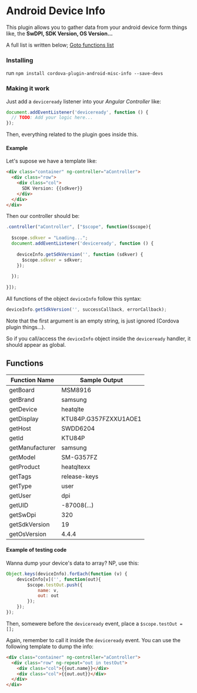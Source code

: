 # Android Device Info
This plugin allows you to gather data from your android device form things like, the __SwDPI, SDK Version, OS Version...__

A full list is written below; [Goto functions list](https://github.com/sigmasoldi3r/cordova-plugin-deviceinfo#functions)

### Installing

run `npm install cordova-plugin-android-misc-info --save-devs`

### Making it work

Just add a `deviceready` listener into your *Angular Controller* like:
```Javascript
document.addEventListener('deviceready', function () {
  // TODO: Add your logic here...
});
```
Then, everything related to the plugin goes inside this.

#### Example

Let's supose we have a template like:
```html
<div class="container" ng-controller="aController">
  <div class="row">
    <div class="col">
      SDK Version: {{sdkver}}
    </div>
  </div>
</div>
```
Then our controller should be:
```Javascript
.controller("aController", ["$scope", function($scope){
  
  $scope.sdkver = "Loading...";
  document.addEventListener('deviceready', function () {
    
    deviceInfo.getSdkVersion('', function (sdkver) {
      $scope.sdkver = sdkver;
    });
    
  });
  
}]);
```

All functions of the object `deviceInfo` follow this syntax:
```Javascript
deviceInfo.getSdkVersion('', successCallback, errorCallback);
```
Note that the first argument is an empty string, is just ignored (Cordova plugin things...).

So if you call/access the `deviceInfo` object inside the `deviceready` handler, it should appear as global.

## Functions

Function Name | Sample Output
---|---
getBoard | MSM8916
getBrand | samsung
getDevice | heatqlte
getDisplay | KTU84P.G357FZXXU1AOE1
getHost | SWDD6204
getId | KTU84P
getManufacturer | samsung
getModel | SM-G357FZ
getProduct | heatqltexx
getTags | release-keys
getType | user
getUser | dpi
getUID | -87008(...)
getSwDpi | 320
getSdkVersion | 19
getOsVersion | 4.4.4

#### Example of testing code
Wanna dump your device's data to array? NP, use this:
```Javascript
Object.keys(deviceInfo).forEach(function (v) {
    deviceInfo[v]('', function(out){
        $scope.testOut.push({
            name: v,
            out: out
        });
    });
});
```
Then, somewere before the `deviceready` event, place a `$scope.testOut = [];`

Again, remember to call it inside the `deviceready` event. You can use the following template to dump the info:
```html
<div class="container" ng-controller="aController">
  <div class="row" ng-repeat="out in testOut">
    <div class="col">{{out.name}}</div>
    <div class="col">{{out.out}}</div>
  </div>
</div>
```
